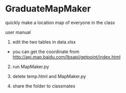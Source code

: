 # GraduateMapMaker
quickly make a location map of everyone in the class

user manual

1. edit the two tables in data.xlsx

* you can get the coordinate from http://api.map.baidu.com/lbsapi/getpoint/index.html

2. run MapMaker.py

3. delete temp.html and MapMaker.py

4. share the folder to classmates
